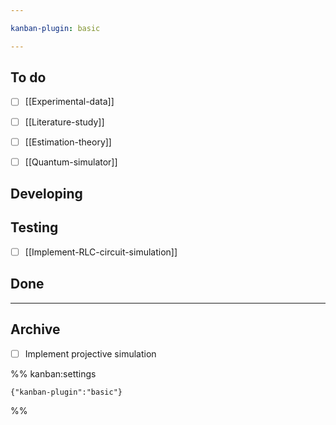 ```yaml
---

kanban-plugin: basic

---
```


## To do

- [ ] [[Experimental-data]]
- [ ] [[Literature-study]]
- [ ] [[Estimation-theory]]
- [ ] [[Quantum-simulator]]


## Developing



## Testing

- [ ] [[Implement-RLC-circuit-simulation]]


## Done



***

## Archive

- [ ] Implement projective simulation

%% kanban:settings
```
{"kanban-plugin":"basic"}
```
%%